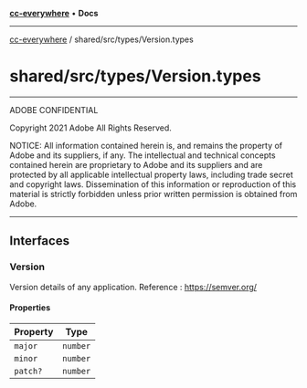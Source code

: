 [**cc-everywhere**](../../../index.md) • **Docs**

***

[cc-everywhere](../../../index.md) / shared/src/types/Version.types

# shared/src/types/Version.types

**********************************************************************
  ADOBE CONFIDENTIAL

  Copyright 2021 Adobe
  All Rights Reserved.

  NOTICE:  All information contained herein is, and remains
  the property of Adobe and its suppliers, if any. The intellectual
  and technical concepts contained herein are proprietary to Adobe
  and its suppliers and are protected by all applicable intellectual
  property laws, including trade secret and copyright laws.
  Dissemination of this information or reproduction of this material
  is strictly forbidden unless prior written permission is obtained
  from Adobe.
  
************************************************************************

## Interfaces

### Version

Version details of any application.
Reference : https://semver.org/

#### Properties

| Property | Type |
| ------ | ------ |
| `major` | `number` |
| `minor` | `number` |
| `patch?` | `number` |

